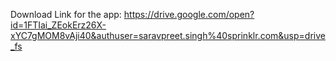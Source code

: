 Download Link for the app: https://drive.google.com/open?id=1FTIai_ZEokErz26X-xYC7gMOM8vAji40&authuser=saravpreet.singh%40sprinklr.com&usp=drive_fs